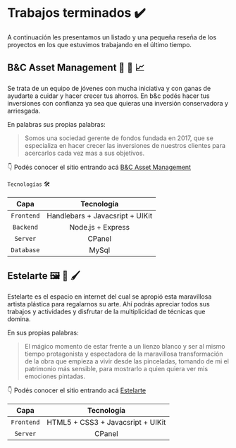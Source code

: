 # Trabajos terminados ✔️

A continuación les presentamos un listado y una pequeña reseña de los proyectos en los que estuvimos trabajando en el último tiempo.

## B&C Asset Management 💸 🏦 📈

Se trata de un equipo de jóvenes con mucha iniciativa y con ganas de ayudarte a cuidar y hacer crecer tus ahorros. En b&c podés hacer tus inversiones con confianza ya sea que quieras una inversión conservadora y arriesgada.

En palabras sus propias palabras:

> Somos una sociedad gerente de fondos fundada en 2017, que se especializa en hacer crecer las inversiones de nuestros clientes para acercarlos cada vez mas a sus objetivos.

👇 Podés conocer el sitio entrando acá
[B&C Asset Management](http://bcassetmanagement.com.ar/)

`Tecnologías` 🛠️

| Capa         |  Tecnología                      |
|:------------:|:--------------------------------:|
| `Frontend`   |  Handlebars + Javacsript + UIKit |
| `Backend`    |    Node.js + Express             |
| `Server`     | CPanel                           |
| `Database`   | MySql                            |

## Estelarte 🖼️ 🎨 🖌️

Estelarte es el espacio en internet del cual se apropió esta maravillosa artista plástica para regalarnos su arte. Ahí podrás apreciar todos sus trabajos y actividades y disfrutar de la multiplicidad de técnicas que domina.

En sus propias palabras:

>El mágico momento de estar frente a un lienzo blanco y ser al mismo tiempo protagonista y espectadora de la maravillosa transformación de la obra que empieza a vivir desde las pinceladas, tomando de mi el patrimonio más sensible, para mostrarlo a quien quiera ver mis emociones pintadas.

👇 Podés conocer el sitio entrando acá
[Estelarte](http://estelarte.com.ar/)

| Capa         |  Tecnología                        |
|:------------:|:----------------------------------:|
| `Frontend`   | HTML5 + CSS3 +  Javacsript + UIKit |
| `Server`     | CPanel                             |
